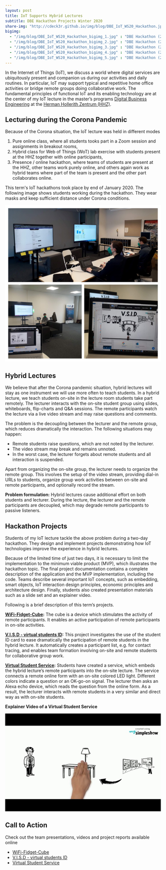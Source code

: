 ```yaml
---
layout: post
title: IoT Supports Hybrid Lectures
subtitle: DBE Hackathon Projects Winter 2020
share-img: "http://cdeck3r.github.io/img/blog/DBE_IoT_WS20_Hackathon.jpg"
bigimg:
  - "/img/blog/DBE_IoT_WS20_Hackathon_bigimg_1.jpg" : "DBE Hackathon (2020)"
  - "/img/blog/DBE_IoT_WS20_Hackathon_bigimg_2.jpg" : "DBE Hackathon (2020)"
  - "/img/blog/DBE_IoT_WS20_Hackathon_bigimg_3.jpg" : "DBE Hackathon (2020)"
  - "/img/blog/DBE_IoT_WS20_Hackathon_bigimg_4.jpg" : "DBE Hackathon (2020)"
  - "/img/blog/DBE_IoT_WS20_Hackathon_bigimg_5.jpg" : "DBE Hackathon (2020)"
---
```


In the Internet of Things (IoT), we discuss a world where digital services are ubiquitously present and companion us during our activities and daily routines. In particular, IoT may support typical and repetitive home office activities or bridge remote groups doing collaborative work. The fundamental principles of functional IoT and its enabling technology are at the center of my IoT lecture in the master’s programs [Digital Business Engineering](https://www.hhz.de/master/digital-business-engineering/) at the [Herman Hollerith Zentrum (HHZ)](https://hhz.de). 


## Lecturing during the Corona Pandemic

Because of the Corona situation, the IoT lecture was held in different modes

1. Pure online class, where all students tooks part in a Zoom session and assignments in breakout rooms,
1. Hybrid class for Web of Things (WoT) lab exercise with students present at the HHZ together with online participants,
1. Presence / online hackathon, where teams of students are present at the HHZ, other teams work purely online, and others again work as hybrid teams where part of the team is present and the other part collaborates online.

This term's IoT hackathons took place by end of January 2020. The following image shows students working during the hackathon. They wear masks and keep sufficient distance under Corona conditions.

![DBE Hackathon in WS20](/img/blog/DBE_IoT_WS20_Hackathon.jpg)


## Hybrid Lectures

We believe that after the Corona pandemic situation, hybrid lectures will stay as one instrument we will use more often to teach students. In a hybrid lecture, we teach students on-site in the lecture room students take part remotely. The lecturer interacts with the on-site student group using slides, whiteboards, flip-charts and Q&A sessions. The remote participants watch the lecture via a live video stream and may raise questions and comments. 

The problem is the decoupling between the lecturer and the remote group, which reduces dramatically the interaction. The following situations may happen:

* Remote students raise questions, which are not noted by the lecturer.
* The video stream may break and remains unnoted.
* In the worst case, the lecturer forgets about remote students and all interaction is suspended. 

Apart from organizing the on-site group, the lecturer needs to organize the remote group. This involves the setup of the video stream, providing dial-in URLs to students, organize group work activities between on-site and remote participants, and optionally record the stream.

**Problem formulation:** Hybrid lectures cause additional effort on both students and lecturer. During the lecture, the lecturer and the remote participants are decoupled, which may degrade remote participants to passive listeners.


## Hackathon Projects

Students of my IoT lecture tackle the above problem during a two-day hackathon. They design and implement projects demonstrating how IoT technologies improve the experience in hybrid lectures.

Because of the limited time of just two days, it is necessary to limit the implementation to the minimum viable product (MVP), which illustrates the hackathon topic. The final project documentation contains a complete description of the application and the MVP implementation, including the code. Teams describe several important IoT concepts, such as embedding, smart objects, IoT interaction design principles, economic principles and architecture design. Finally, students also created presentation materials such as a slide set and an explainer video.

Following is a brief description of this term’s projects.

**[WiFi-Fidget-Cube](https://gitlab.reutlingen-university.de/dietrics/iot-hackathon-ws2020/-/wikis/home):** The cube is a device which stimulates the activity of remote participants. It enables an active participation of remote participants in on-site activities.

**[V.I.S.D - virtual students ID](https://gitlab.reutlingen-university.de/dehnerf/iot-hackathon-ws2021-dehner-vidovic):** This project investigates the use of the student ID card to ease dramatically the participation of remote students in the hybrid lecture. It automatically creates a participant list, e.g. for contact tracing, and enables team formation involving on-site and remote students for collaborative group work.

**[Virtual Student Service](https://gitlab.reutlingen-university.de/hettmane/iot-hackathon-ws20-21/-/wikis/home):** Students have created a service, which embeds the hybrid lecture’s remote participants into the on-site lecture. The service connects a remote online form with an on-site colored LED light. Different colors indicate a question or an OK-go-on signal. The lecturer then asks an Alexa echo device, which reads the question from the online form. As a result, the lecturer interacts with remote students in a very similar and direct way as with on-site students.

**Explainer Video of a Virtual Student Service**

<div id="yt_embed_1" width="560" height="315"><a class="youtube"><img id="1" src="/img/blog/DBE_IoT_WS20_Hackathon_yt_preview.jpg" alt="DBE Hackathon project @HHZ" width="560" height="315" /></a></div><script type="text/javascript">document.getElementById('yt_embed_1').onclick=function(){if(confirm("If you accept this message box by clicking OK, the Youtube video will load. Youtube will record your personal access related data and set a cookie in your browser. ")){var c = document.getElementById('1'); c.parentNode.removeChild(c); document.getElementById('yt_embed_1').innerHTML += '<iframe width="560" height="315" src="https://www.youtube-nocookie.com/embed/CNE8rDcP5Cc" frameborder="0" allow="accelerometer; autoplay; encrypted-media; gyroscope; picture-in-picture" allowfullscreen></iframe>';}else{alert("You find the video on //youtu.be/CNE8rDcP5Cc");}}</script>


## Call to Action

Check out the team presentations, videos and project reports available online

* [WiFi-Fidget-Cube](https://gitlab.reutlingen-university.de/dietrics/iot-hackathon-ws2020/-/wikis/home)
* [V.I.S.D - virtual students ID](https://gitlab.reutlingen-university.de/dehnerf/iot-hackathon-ws2021-dehner-vidovic)
* [Virtual Student Service](https://gitlab.reutlingen-university.de/hettmane/iot-hackathon-ws20-21/-/wikis/home)

